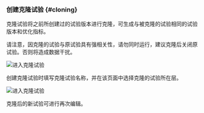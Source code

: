 ###  创建克隆试验 {#cloning}

克隆试验将之前所创建过的试验版本进行克隆，可生成与被克隆的试验相同的试验版本和优化指标。

请注意，因克隆的试验与原试验具有强相关性，请勿同时运行，建议克隆后关闭原试验。否则将造成数据干扰。

![](http://doc.appadhoc.com/_images/cloning/button.png "进入克隆试验")

创建克隆试验时填写克隆试验名称，并在该页面中选择克隆的试验所在层。

![](http://doc.appadhoc.com/_images/cloning/dialog.png "进入克隆试验")

克隆后的新试验可进行再次编辑。

